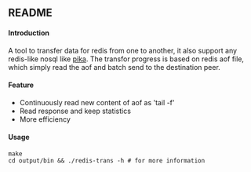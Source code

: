 ## README

#### Introduction
A tool to transfer data for redis from one to another, it also support any redis-like nosql like [pika](https://github.com/baotiao/pika). The transfor progress is based on redis aof file, which simply read the aof and batch send to the destination peer.

#### Feature

- Continuously read new content of aof as 'tail -f'
- Read response and keep statistics
- More efficiency

#### Usage

``` shell
make
cd output/bin && ./redis-trans -h # for more information
```
